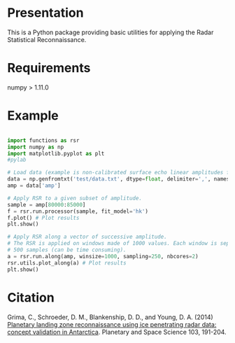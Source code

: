 # Presentation

This is a Python package providing basic utilities for applying the Radar Statistical Reconnaissance.


# Requirements


numpy > 1.11.0



# Example




```python

import functions as rsr
import numpy as np
import matplotlib.pyplot as plt
#pylab

# Load data (example is non-calibrated surface echo linear amplitudes from SHARAD orbit 0887601)
data = np.genfromtxt('test/data.txt', dtype=float, delimiter=',', names=True)
amp = data['amp']

# Apply RSR to a given subset of amplitude.
sample = amp[80000:85000]
f = rsr.run.processor(sample, fit_model='hk')
f.plot() # Plot results
plt.show()

# Apply RSR along a vector of successive amplitude.
# The RSR is applied on windows made of 1000 values. Each window is separated by
# 500 samples (can be time consuming).
a = rsr.run.along(amp, winsize=1000, sampling=250, nbcores=2)
rsr.utils.plot_along(a) # Plot results
plt.show()
```




# Citation

Grima, C., Schroeder, D. M., Blankenship, D. D., and Young, D. A. (2014) [Planetary landing zone reconnaissance using ice penetrating radar data: concept validation in Antarctica][1]. Planetary and Space Science 103, 191-204.



  [1]: http://www.sciencedirect.com/science/article/pii/S0032063314002244

